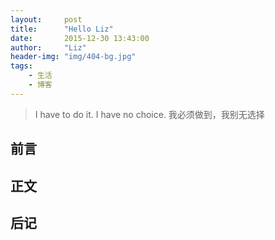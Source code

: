 ```yaml
---
layout:     post
title:      "Hello Liz"
date:       2015-12-30 13:43:00
author:     "Liz"
header-img: "img/404-bg.jpg"
tags:
    - 生活
    - 博客
---
```


> I have to do it. I have no choice.
> 我必须做到，我别无选择


## 前言

## 正文

## 后记


